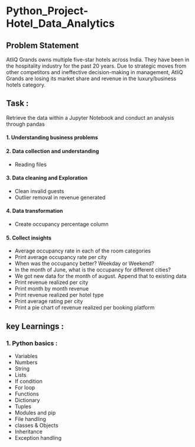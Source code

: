 # Python_Project-Hotel_Data_Analytics

## Problem Statement 

AtliQ Grands owns multiple five-star hotels across India. They have been in the hospitality industry for the past 20 years. Due to strategic moves from other competitors and ineffective decision-making in management, AtliQ Grands are losing its market share and revenue in the luxury/business hotels category.

## Task : 

Retrieve the data within a Jupyter Notebook and conduct an analysis through pandas 

#### 1. Understanding business problems 

#### 2. Data collection and understanding 
-    Reading files 
        
#### 3. Data cleaning and Exploration 
-    Clean invalid guests
-    Outlier removal in revenue generated
  
#### 4. Data transformation 
-    Create occupancy percentage column
  
#### 5. Collect insights 
-    Average occupancy rate in each of the room categories
-    Print average occupancy rate per city
-    When was the occupancy better? Weekday or Weekend?
-    In the month of June, what is the occupancy for different cities?
-    We got new data for the month of august. Append that to existing data
-    Print revenue realized per city
-    Print month by month revenue
-    Print revenue realized per hotel type
-    Print average rating per city
-    Print a pie chart of revenue realized per booking platform

## key Learnings :

 ### 1. Python basics : 
-    Variables
-    Numbers  
-    String
-    Lists  
-    If condition 
-    For loop
-    Functions 
-    Dictionary 
-    Tuples 
-    Modules and pip 
-    File handling 
-    classes & Objects 
-    Inheritance
-    Exception handling
